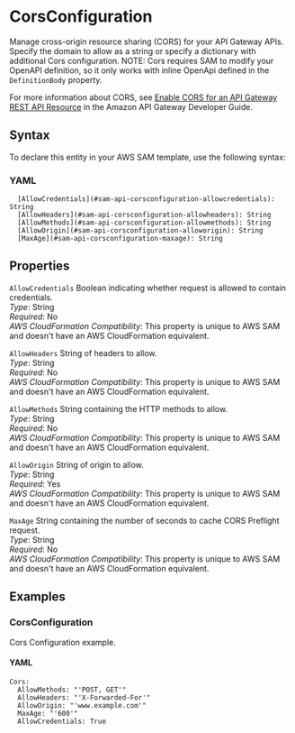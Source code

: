 # CorsConfiguration<a name="sam-property-api-corsconfiguration"></a>

Manage cross\-origin resource sharing \(CORS\) for your API Gateway APIs\. Specify the domain to allow as a string or specify a dictionary with additional Cors configuration\. NOTE: Cors requires SAM to modify your OpenAPI definition, so it only works with inline OpenApi defined in the `DefinitionBody` property\.

For more information about CORS, see [Enable CORS for an API Gateway REST API Resource](https://docs.aws.amazon.com/apigateway/latest/developerguide/how-to-cors.html) in the Amazon API Gateway Developer Guide\.

## Syntax<a name="sam-property-api-corsconfiguration-syntax"></a>

To declare this entity in your AWS SAM template, use the following syntax:

### YAML<a name="sam-property-api-corsconfiguration-syntax.yaml"></a>

```
  [AllowCredentials](#sam-api-corsconfiguration-allowcredentials): String
  [AllowHeaders](#sam-api-corsconfiguration-allowheaders): String
  [AllowMethods](#sam-api-corsconfiguration-allowmethods): String
  [AllowOrigin](#sam-api-corsconfiguration-alloworigin): String
  [MaxAge](#sam-api-corsconfiguration-maxage): String
```

## Properties<a name="sam-property-api-corsconfiguration-properties"></a>

 `AllowCredentials`   <a name="sam-api-corsconfiguration-allowcredentials"></a>
Boolean indicating whether request is allowed to contain credentials\.  
*Type*: String  
*Required*: No  
*AWS CloudFormation Compatibility*: This property is unique to AWS SAM and doesn't have an AWS CloudFormation equivalent\.

 `AllowHeaders`   <a name="sam-api-corsconfiguration-allowheaders"></a>
String of headers to allow\.  
*Type*: String  
*Required*: No  
*AWS CloudFormation Compatibility*: This property is unique to AWS SAM and doesn't have an AWS CloudFormation equivalent\.

 `AllowMethods`   <a name="sam-api-corsconfiguration-allowmethods"></a>
String containing the HTTP methods to allow\.  
*Type*: String  
*Required*: No  
*AWS CloudFormation Compatibility*: This property is unique to AWS SAM and doesn't have an AWS CloudFormation equivalent\.

 `AllowOrigin`   <a name="sam-api-corsconfiguration-alloworigin"></a>
String of origin to allow\.  
*Type*: String  
*Required*: Yes  
*AWS CloudFormation Compatibility*: This property is unique to AWS SAM and doesn't have an AWS CloudFormation equivalent\.

 `MaxAge`   <a name="sam-api-corsconfiguration-maxage"></a>
String containing the number of seconds to cache CORS Preflight request\.  
*Type*: String  
*Required*: No  
*AWS CloudFormation Compatibility*: This property is unique to AWS SAM and doesn't have an AWS CloudFormation equivalent\.

## Examples<a name="sam-property-api-corsconfiguration--examples"></a>

### CorsConfiguration<a name="sam-property-api-corsconfiguration--examples--corsconfiguration"></a>

Cors Configuration example\.

#### YAML<a name="sam-property-api-corsconfiguration--examples--corsconfiguration--yaml"></a>

```
Cors:
  AllowMethods: "'POST, GET'"
  AllowHeaders: "'X-Forwarded-For'"
  AllowOrigin: "'www.example.com'"
  MaxAge: "'600'"
  AllowCredentials: True
```